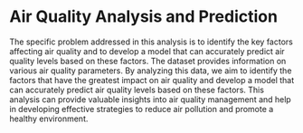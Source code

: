 # Air Quality Analysis and Prediction
The specific problem addressed in this analysis is to identify the key factors affecting air quality and to develop a model that can accurately predict air quality levels based on these factors. The dataset provides information on various air quality parameters. By analyzing this data, we aim to identify the factors that have the greatest impact on air quality and develop a model that can accurately predict air quality levels based on these factors. This analysis can provide valuable insights into air quality management and help in developing effective strategies to reduce air pollution and promote a healthy environment.
